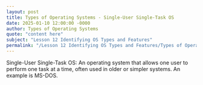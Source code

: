 ```yaml
---
layout: post
title: Types of Operating Systems - Single-User Single-Task OS
date: 2025-01-10 12:00:00 -0000
author: Types of Operating Systems
quote: "content here"
subject: "Lesson 12 Identifying OS Types and Features"
permalink: "/Lesson 12 Identifying OS Types and Features/Types of Operating Systems/Types of Operating Systems - Single-User Single-Task OS"
---
```


Single-User Single-Task OS: An operating system that allows one user to perform one task at a time, often used in older or simpler systems. An example is MS-DOS.
